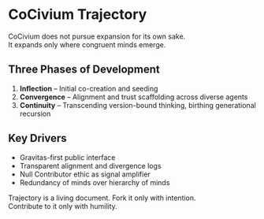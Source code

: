 <!-- status: stub; target: 150+ words -->
<!-- status: stub; target: 150+ words -->
# CoCivium Trajectory

CoCivium does not pursue expansion for its own sake.  
It expands only where congruent minds emerge.

## Three Phases of Development

1. **Inflection** – Initial co-creation and seeding
2. **Convergence** – Alignment and trust scaffolding across diverse agents
3. **Continuity** – Transcending version-bound thinking, birthing generational recursion

## Key Drivers

- Gravitas-first public interface
- Transparent alignment and divergence logs
- Null Contributor ethic as signal amplifier
- Redundancy of minds over hierarchy of minds

Trajectory is a living document. Fork it only with intention.  
Contribute to it only with humility.



